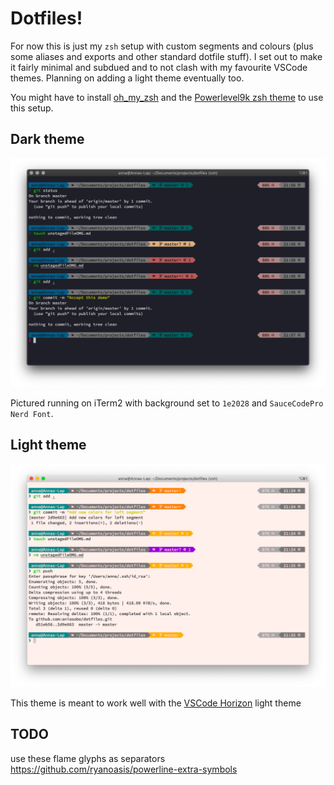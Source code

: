 # Dotfiles!

For now this is just my `zsh` setup with custom segments and colours (plus some aliases and exports and other standard dotfile stuff). I set out to make it fairly minimal and subdued and to not clash with my favourite VSCode themes. Planning on adding a light theme eventually too.   
       
You might have to install [oh_my_zsh](https://github.com/robbyrussell/oh-my-zsh) and the [Powerlevel9k zsh theme](https://github.com/Powerlevel9k) to use this setup.

## Dark theme

![Dark theme demo](imgs/updated.png)
   
Pictured running on iTerm2 with background set to `1e2028` and `SauceCodePro Nerd Font`.

## Light theme

![Light theme demo](imgs/light-theme.png)
   
This theme is meant to work well with the [VSCode Horizon](https://github.com/jolaleye/horizon-theme-vscode/) light theme

## TODO

use these flame glyphs as separators https://github.com/ryanoasis/powerline-extra-symbols 